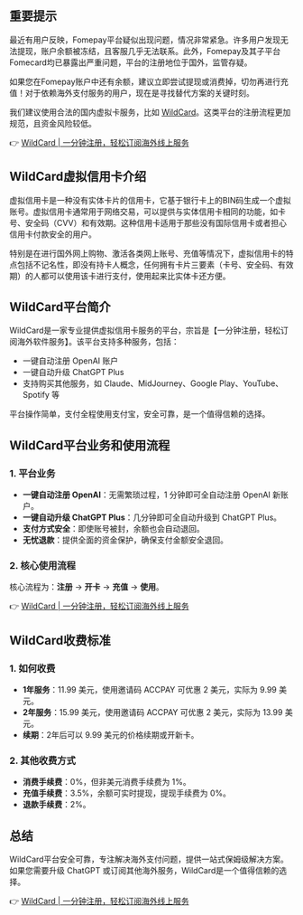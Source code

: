 ## 重要提示

最近有用户反映，Fomepay平台疑似出现问题，情况非常紧急。许多用户发现无法提现，账户余额被冻结，且客服几乎无法联系。此外，Fomepay及其子平台Fomecard均已暴露出严重问题，平台的注册地位于国外，监管存疑。

如果您在Fomepay账户中还有余额，建议立即尝试提现或消费掉，切勿再进行充值！对于依赖海外支付服务的用户，现在是寻找替代方案的关键时刻。

我们建议使用合法的国内虚拟卡服务，比如 [WildCard](https://bit.ly/bewildcard)。这类平台的注册流程更加规范，且资金风险较低。

👉 [WildCard | 一分钟注册，轻松订阅海外线上服务](https://bit.ly/bewildcard)

## WildCard虚拟信用卡介绍

虚拟信用卡是一种没有实体卡片的信用卡，它基于银行卡上的BIN码生成一个虚拟账号。虚拟信用卡通常用于网络交易，可以提供与实体信用卡相同的功能，如卡号、安全码（CVV）和有效期。这种信用卡适用于那些没有国际信用卡或者担心信用卡付款安全的用户。

特别是在进行国外网上购物、激活各类网上账号、充值等情况下，虚拟信用卡的特点包括不记名性，即没有持卡人概念，任何拥有卡片三要素（卡号、安全码、有效期）的人都可以使用该卡进行支付，使用起来比实体卡还方便。

## WildCard平台简介

WildCard是一家专业提供虚拟信用卡服务的平台，宗旨是【一分钟注册，轻松订阅海外软件服务】。该平台支持多种服务，包括：

- 一键自动注册 OpenAI 账户
- 一键自动升级 ChatGPT Plus
- 支持购买其他服务，如 Claude、MidJourney、Google Play、YouTube、Spotify 等

平台操作简单，支付全程使用支付宝，安全可靠，是一个值得信赖的选择。

## WildCard平台业务和使用流程

### 1. 平台业务

- **一键自动注册 OpenAI**：无需繁琐过程，1 分钟即可全自动注册 OpenAI 新账户。
- **一键自动升级 ChatGPT Plus**：几分钟即可全自动升级到 ChatGPT Plus。
- **支付方式安全**：即使账号被封，余额也会自动退回。
- **无忧退款**：提供全面的资金保护，确保支付金额安全退回。

### 2. 核心使用流程

核心流程为：**注册** → **开卡** → **充值** → **使用**。

👉 [WildCard | 一分钟注册，轻松订阅海外线上服务](https://bit.ly/bewildcard)

## WildCard收费标准

### 1. 如何收费

- **1年服务**：11.99 美元，使用邀请码 ACCPAY 可优惠 2 美元，实际为 9.99 美元。
- **2年服务**：15.99 美元，使用邀请码 ACCPAY 可优惠 2 美元，实际为 13.99 美元。
- **续期**：2年后可以 9.99 美元的价格续期或开新卡。

### 2. 其他收费方式

- **消费手续费**：0%，但非美元消费手续费为 1%。
- **充值手续费**：3.5%，余额可实时提现，提现手续费为 0%。
- **退款手续费**：2%。

## 总结

WildCard平台安全可靠，专注解决海外支付问题，提供一站式保姆级解决方案。如果您需要升级 ChatGPT 或订阅其他海外服务，WildCard是一个值得信赖的选择。

👉 [WildCard | 一分钟注册，轻松订阅海外线上服务](https://bit.ly/bewildcard)